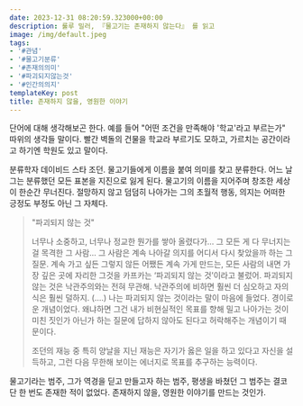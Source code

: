 ```yaml
---
date: 2023-12-31 08:20:59.323000+00:00
description: 룰루 밀러, 『물고기는 존재하지 않는다』 를 읽고
image: /img/default.jpeg
tags:
- '#관념'
- '#물고기분류'
- '#존재의의미'
- '#파괴되지않는것'
- '#인간의의지'
templateKey: post
title: 존재하지 않을, 영원한 이야기
---
```


단어에 대해 생각해보곤 한다. 예를 들어 "어떤 조건을 만족해야 '학교'라고 부르는가" 따위의 생각들 말이다. 빨간 벽돌의 건물을 학교라 부르기도 모하고, 가르치는 공간이라고 하기엔 학원도 있고 말이다.

분류학자 데이비드 스타 조던. 물고기들에게 이름을 붙여 의미를 찾고 분류한다. 어느 날 그는 분류했던 모든 표본을 지진으로 잃게 된다. 물고기의 이름을 지어주며 창조한 세상이 한순간 무너진다. 절망하지 않고 덤덤히 나아가는 그의 초월적 행동, 의지는 어떠한 긍정도 부정도 아닌 그 자체다.

> "파괴되지 않는 것"
>
> 너무나 소중하고, 너무나 정교한 뭔가를 쌓아 올렸다가… 그 모든 게 다 무너지는 걸 목격한 그 사람… 그 사람은 계속 나아갈 의지를 어디서 다시 찾았을까 하는 그 질문. 계속 가고 싶든 그렇지 않든 어쨌든 계속 가게 만드는, 모든 사람의 내면 가장 깊은 곳에 자리한 그것을 카프카는 ‘파괴되지 않는 것’이라고 불렀어. 파괴되지 않는 것은 낙관주의와는 전혀 무관해. 낙관주의에 비하면 훨씬 더 심오하고 자의식은 훨씬 덜하지.
> (....)
> 나는 파괴되지 않는 것이라는 말이 마음에 들었다. 경이로운 개념이었다. 왜냐하면 그건 내가 비현실적인 목표를 향해 밀고 나아가는 것이 미친 짓인가 아닌가 하는 질문에 답하지 않아도 된다고 허락해주는 개념이기 때문이다.
>
> 조던의 재능 중 특히 양날을 지닌 재능은 자기가 옳은 일을 하고 있다고 자신을 설득하고, 그런 다음 무한해 보이는 에너지로 목표를 추구하는 능력이다.

물고기라는 범주, 그가 역경을 딛고 만들고자 하는 범주, 평생을 바쳤던 그 범주는 결코 단 한 번도 존재한 적이 없었다. 존재하지 않을, 영원한 이야기를 만드는 것인가.